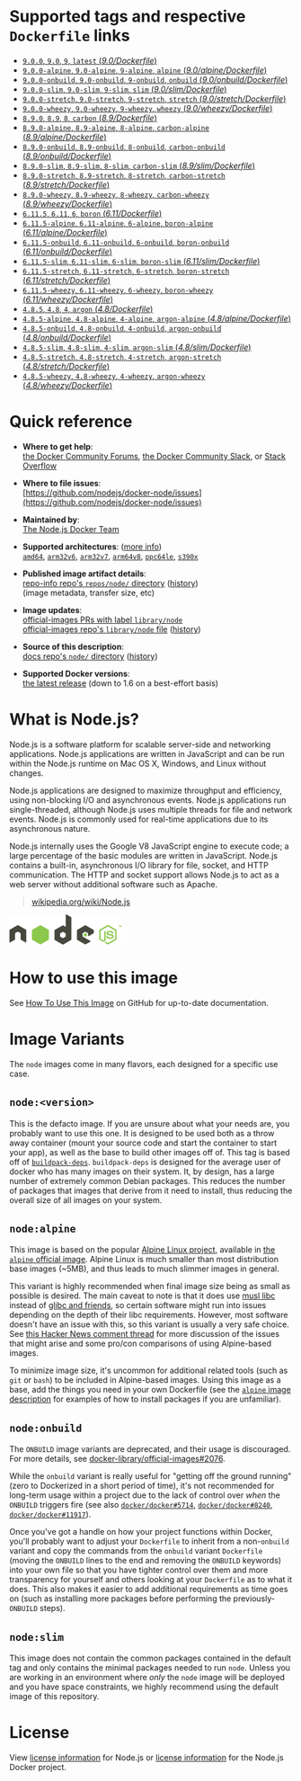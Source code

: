 <!--

********************************************************************************

WARNING:

    DO NOT EDIT "node/README.md"

    IT IS AUTO-GENERATED

    (from the other files in "node/" combined with a set of templates)

********************************************************************************

-->

# Supported tags and respective `Dockerfile` links

-	[`9.0.0`, `9.0`, `9`, `latest` (*9.0/Dockerfile*)](https://github.com/nodejs/docker-node/blob/092306f6d035d53d7f087a1a671915aabc946c6f/9.0/Dockerfile)
-	[`9.0.0-alpine`, `9.0-alpine`, `9-alpine`, `alpine` (*9.0/alpine/Dockerfile*)](https://github.com/nodejs/docker-node/blob/092306f6d035d53d7f087a1a671915aabc946c6f/9.0/alpine/Dockerfile)
-	[`9.0.0-onbuild`, `9.0-onbuild`, `9-onbuild`, `onbuild` (*9.0/onbuild/Dockerfile*)](https://github.com/nodejs/docker-node/blob/092306f6d035d53d7f087a1a671915aabc946c6f/9.0/onbuild/Dockerfile)
-	[`9.0.0-slim`, `9.0-slim`, `9-slim`, `slim` (*9.0/slim/Dockerfile*)](https://github.com/nodejs/docker-node/blob/092306f6d035d53d7f087a1a671915aabc946c6f/9.0/slim/Dockerfile)
-	[`9.0.0-stretch`, `9.0-stretch`, `9-stretch`, `stretch` (*9.0/stretch/Dockerfile*)](https://github.com/nodejs/docker-node/blob/092306f6d035d53d7f087a1a671915aabc946c6f/9.0/stretch/Dockerfile)
-	[`9.0.0-wheezy`, `9.0-wheezy`, `9-wheezy`, `wheezy` (*9.0/wheezy/Dockerfile*)](https://github.com/nodejs/docker-node/blob/092306f6d035d53d7f087a1a671915aabc946c6f/9.0/wheezy/Dockerfile)
-	[`8.9.0`, `8.9`, `8`, `carbon` (*8.9/Dockerfile*)](https://github.com/nodejs/docker-node/blob/39a5c8a3be7fff2ddc67a2e72919d0a3841b235f/8.9/Dockerfile)
-	[`8.9.0-alpine`, `8.9-alpine`, `8-alpine`, `carbon-alpine` (*8.9/alpine/Dockerfile*)](https://github.com/nodejs/docker-node/blob/39a5c8a3be7fff2ddc67a2e72919d0a3841b235f/8.9/alpine/Dockerfile)
-	[`8.9.0-onbuild`, `8.9-onbuild`, `8-onbuild`, `carbon-onbuild` (*8.9/onbuild/Dockerfile*)](https://github.com/nodejs/docker-node/blob/39a5c8a3be7fff2ddc67a2e72919d0a3841b235f/8.9/onbuild/Dockerfile)
-	[`8.9.0-slim`, `8.9-slim`, `8-slim`, `carbon-slim` (*8.9/slim/Dockerfile*)](https://github.com/nodejs/docker-node/blob/39a5c8a3be7fff2ddc67a2e72919d0a3841b235f/8.9/slim/Dockerfile)
-	[`8.9.0-stretch`, `8.9-stretch`, `8-stretch`, `carbon-stretch` (*8.9/stretch/Dockerfile*)](https://github.com/nodejs/docker-node/blob/39a5c8a3be7fff2ddc67a2e72919d0a3841b235f/8.9/stretch/Dockerfile)
-	[`8.9.0-wheezy`, `8.9-wheezy`, `8-wheezy`, `carbon-wheezy` (*8.9/wheezy/Dockerfile*)](https://github.com/nodejs/docker-node/blob/39a5c8a3be7fff2ddc67a2e72919d0a3841b235f/8.9/wheezy/Dockerfile)
-	[`6.11.5`, `6.11`, `6`, `boron` (*6.11/Dockerfile*)](https://github.com/nodejs/docker-node/blob/222c645bfa57e415d57fc4ac2088262c8c3cef70/6.11/Dockerfile)
-	[`6.11.5-alpine`, `6.11-alpine`, `6-alpine`, `boron-alpine` (*6.11/alpine/Dockerfile*)](https://github.com/nodejs/docker-node/blob/94a739297fcd60ef969b478d4e581a6d8299a94d/6.11/alpine/Dockerfile)
-	[`6.11.5-onbuild`, `6.11-onbuild`, `6-onbuild`, `boron-onbuild` (*6.11/onbuild/Dockerfile*)](https://github.com/nodejs/docker-node/blob/7701eea6fe125530894b3e83f1e9d385e9ee509f/6.11/onbuild/Dockerfile)
-	[`6.11.5-slim`, `6.11-slim`, `6-slim`, `boron-slim` (*6.11/slim/Dockerfile*)](https://github.com/nodejs/docker-node/blob/94a739297fcd60ef969b478d4e581a6d8299a94d/6.11/slim/Dockerfile)
-	[`6.11.5-stretch`, `6.11-stretch`, `6-stretch`, `boron-stretch` (*6.11/stretch/Dockerfile*)](https://github.com/nodejs/docker-node/blob/94a739297fcd60ef969b478d4e581a6d8299a94d/6.11/stretch/Dockerfile)
-	[`6.11.5-wheezy`, `6.11-wheezy`, `6-wheezy`, `boron-wheezy` (*6.11/wheezy/Dockerfile*)](https://github.com/nodejs/docker-node/blob/94a739297fcd60ef969b478d4e581a6d8299a94d/6.11/wheezy/Dockerfile)
-	[`4.8.5`, `4.8`, `4`, `argon` (*4.8/Dockerfile*)](https://github.com/nodejs/docker-node/blob/94a739297fcd60ef969b478d4e581a6d8299a94d/4.8/Dockerfile)
-	[`4.8.5-alpine`, `4.8-alpine`, `4-alpine`, `argon-alpine` (*4.8/alpine/Dockerfile*)](https://github.com/nodejs/docker-node/blob/94a739297fcd60ef969b478d4e581a6d8299a94d/4.8/alpine/Dockerfile)
-	[`4.8.5-onbuild`, `4.8-onbuild`, `4-onbuild`, `argon-onbuild` (*4.8/onbuild/Dockerfile*)](https://github.com/nodejs/docker-node/blob/7701eea6fe125530894b3e83f1e9d385e9ee509f/4.8/onbuild/Dockerfile)
-	[`4.8.5-slim`, `4.8-slim`, `4-slim`, `argon-slim` (*4.8/slim/Dockerfile*)](https://github.com/nodejs/docker-node/blob/94a739297fcd60ef969b478d4e581a6d8299a94d/4.8/slim/Dockerfile)
-	[`4.8.5-stretch`, `4.8-stretch`, `4-stretch`, `argon-stretch` (*4.8/stretch/Dockerfile*)](https://github.com/nodejs/docker-node/blob/94a739297fcd60ef969b478d4e581a6d8299a94d/4.8/stretch/Dockerfile)
-	[`4.8.5-wheezy`, `4.8-wheezy`, `4-wheezy`, `argon-wheezy` (*4.8/wheezy/Dockerfile*)](https://github.com/nodejs/docker-node/blob/94a739297fcd60ef969b478d4e581a6d8299a94d/4.8/wheezy/Dockerfile)

# Quick reference

-	**Where to get help**:  
	[the Docker Community Forums](https://forums.docker.com/), [the Docker Community Slack](https://blog.docker.com/2016/11/introducing-docker-community-directory-docker-community-slack/), or [Stack Overflow](https://stackoverflow.com/search?tab=newest&q=docker)

-	**Where to file issues**:  
	[https://github.com/nodejs/docker-node/issues](https://github.com/nodejs/docker-node/issues)

-	**Maintained by**:  
	[The Node.js Docker Team](https://github.com/nodejs/docker-node)

-	**Supported architectures**: ([more info](https://github.com/docker-library/official-images#architectures-other-than-amd64))  
	[`amd64`](https://hub.docker.com/r/amd64/node/), [`arm32v6`](https://hub.docker.com/r/arm32v6/node/), [`arm32v7`](https://hub.docker.com/r/arm32v7/node/), [`arm64v8`](https://hub.docker.com/r/arm64v8/node/), [`ppc64le`](https://hub.docker.com/r/ppc64le/node/), [`s390x`](https://hub.docker.com/r/s390x/node/)

-	**Published image artifact details**:  
	[repo-info repo's `repos/node/` directory](https://github.com/docker-library/repo-info/blob/master/repos/node) ([history](https://github.com/docker-library/repo-info/commits/master/repos/node))  
	(image metadata, transfer size, etc)

-	**Image updates**:  
	[official-images PRs with label `library/node`](https://github.com/docker-library/official-images/pulls?q=label%3Alibrary%2Fnode)  
	[official-images repo's `library/node` file](https://github.com/docker-library/official-images/blob/master/library/node) ([history](https://github.com/docker-library/official-images/commits/master/library/node))

-	**Source of this description**:  
	[docs repo's `node/` directory](https://github.com/docker-library/docs/tree/master/node) ([history](https://github.com/docker-library/docs/commits/master/node))

-	**Supported Docker versions**:  
	[the latest release](https://github.com/docker/docker-ce/releases/latest) (down to 1.6 on a best-effort basis)

# What is Node.js?

Node.js is a software platform for scalable server-side and networking applications. Node.js applications are written in JavaScript and can be run within the Node.js runtime on Mac OS X, Windows, and Linux without changes.

Node.js applications are designed to maximize throughput and efficiency, using non-blocking I/O and asynchronous events. Node.js applications run single-threaded, although Node.js uses multiple threads for file and network events. Node.js is commonly used for real-time applications due to its asynchronous nature.

Node.js internally uses the Google V8 JavaScript engine to execute code; a large percentage of the basic modules are written in JavaScript. Node.js contains a built-in, asynchronous I/O library for file, socket, and HTTP communication. The HTTP and socket support allows Node.js to act as a web server without additional software such as Apache.

> [wikipedia.org/wiki/Node.js](https://en.wikipedia.org/wiki/Node.js)

![logo](https://raw.githubusercontent.com/docker-library/docs/01c12653951b2fe592c1f93a13b4e289ada0e3a1/node/logo.png)

# How to use this image

See [How To Use This Image](https://github.com/nodejs/docker-node/blob/master/README.md#how-to-use-this-image) on GitHub for up-to-date documentation.

# Image Variants

The `node` images come in many flavors, each designed for a specific use case.

## `node:<version>`

This is the defacto image. If you are unsure about what your needs are, you probably want to use this one. It is designed to be used both as a throw away container (mount your source code and start the container to start your app), as well as the base to build other images off of. This tag is based off of [`buildpack-deps`](https://registry.hub.docker.com/_/buildpack-deps/). `buildpack-deps` is designed for the average user of docker who has many images on their system. It, by design, has a large number of extremely common Debian packages. This reduces the number of packages that images that derive from it need to install, thus reducing the overall size of all images on your system.

## `node:alpine`

This image is based on the popular [Alpine Linux project](http://alpinelinux.org), available in [the `alpine` official image](https://hub.docker.com/_/alpine). Alpine Linux is much smaller than most distribution base images (~5MB), and thus leads to much slimmer images in general.

This variant is highly recommended when final image size being as small as possible is desired. The main caveat to note is that it does use [musl libc](http://www.musl-libc.org) instead of [glibc and friends](http://www.etalabs.net/compare_libcs.html), so certain software might run into issues depending on the depth of their libc requirements. However, most software doesn't have an issue with this, so this variant is usually a very safe choice. See [this Hacker News comment thread](https://news.ycombinator.com/item?id=10782897) for more discussion of the issues that might arise and some pro/con comparisons of using Alpine-based images.

To minimize image size, it's uncommon for additional related tools (such as `git` or `bash`) to be included in Alpine-based images. Using this image as a base, add the things you need in your own Dockerfile (see the [`alpine` image description](https://hub.docker.com/_/alpine/) for examples of how to install packages if you are unfamiliar).

## `node:onbuild`

The `ONBUILD` image variants are deprecated, and their usage is discouraged. For more details, see [docker-library/official-images#2076](https://github.com/docker-library/official-images/issues/2076).

While the `onbuild` variant is really useful for "getting off the ground running" (zero to Dockerized in a short period of time), it's not recommended for long-term usage within a project due to the lack of control over *when* the `ONBUILD` triggers fire (see also [`docker/docker#5714`](https://github.com/docker/docker/issues/5714), [`docker/docker#8240`](https://github.com/docker/docker/issues/8240), [`docker/docker#11917`](https://github.com/docker/docker/issues/11917)).

Once you've got a handle on how your project functions within Docker, you'll probably want to adjust your `Dockerfile` to inherit from a non-`onbuild` variant and copy the commands from the `onbuild` variant `Dockerfile` (moving the `ONBUILD` lines to the end and removing the `ONBUILD` keywords) into your own file so that you have tighter control over them and more transparency for yourself and others looking at your `Dockerfile` as to what it does. This also makes it easier to add additional requirements as time goes on (such as installing more packages before performing the previously-`ONBUILD` steps).

## `node:slim`

This image does not contain the common packages contained in the default tag and only contains the minimal packages needed to run `node`. Unless you are working in an environment where *only* the `node` image will be deployed and you have space constraints, we highly recommend using the default image of this repository.

# License

View [license information](https://github.com/nodejs/node/blob/master/LICENSE) for Node.js or [license information](https://github.com/nodejs/docker-node/blob/master/LICENSE) for the Node.js Docker project.
